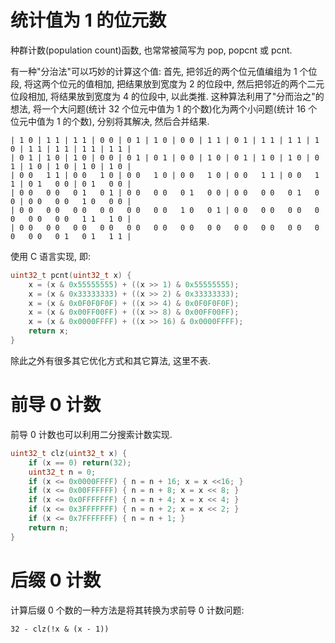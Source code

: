 # 统计值为 1 的位元数

种群计数(population count)函数, 也常常被简写为 pop, popcnt 或 pcnt.

有一种"分治法"可以巧妙的计算这个值: 首先, 把邻近的两个位元值编组为 1 个位段, 将这两个位元的值相加, 把结果放到宽度为 2 的位段中, 然后把邻近的两个二元位段相加, 将结果放到宽度为 4 的位段中, 以此类推. 这种算法利用了"分而治之"的想法, 将一个大问题(统计 32 个位元中值为 1 的个数)化为两个小问题(统计 16 个位元中值为 1 的个数), 分别将其解决, 然后合并结果.

```
| 1 0 | 1 1 | 1 1 | 0 0 | 0 1 | 1 0 | 0 0 | 1 1 | 0 1 | 1 1 | 1 1 | 1 0 | 1 1 | 1 1 | 1 1 | 1 1 |
| 0 1 | 1 0 | 1 0 | 0 0 | 0 1 | 0 1 | 0 0 | 1 0 | 0 1 | 1 0 | 1 0 | 0 1 | 1 0 | 1 0 | 1 0 | 1 0 |
| 0 0   1 1 | 0 0   1 0 | 0 0   1 0 | 0 0   1 0 | 0 0   1 1 | 0 0   1 1 | 0 1   0 0 | 0 1   0 0 |
| 0 0   0 0   0 1   0 1 | 0 0   0 0   0 1   0 0 | 0 0   0 0   0 1   0 0 | 0 0   0 0   1 0   0 0 |
| 0 0   0 0   0 0   0 0   0 0   0 0   1 0   0 1 | 0 0   0 0   0 0   0 0   0 0   0 0   1 1   1 0 |
| 0 0   0 0   0 0   0 0   0 0   0 0   0 0   0 0   0 0   0 0   0 0   0 0   0 0   0 1   0 1   1 1 |
```

使用 C 语言实现, 即:

```c
uint32_t pcnt(uint32_t x) {
    x = (x & 0x55555555) + ((x >> 1) & 0x55555555);
    x = (x & 0x33333333) + ((x >> 2) & 0x33333333);
    x = (x & 0x0F0F0F0F) + ((x >> 4) & 0x0F0F0F0F);
    x = (x & 0x00FF00FF) + ((x >> 8) & 0x00FF00FF);
    x = (x & 0x0000FFFF) + ((x >> 16) & 0x0000FFFF);
    return x;
}
```

除此之外有很多其它优化方式和其它算法, 这里不表.

# 前导 0 计数

前导 0 计数也可以利用二分搜索计数实现.

```c
uint32_t clz(uint32_t x) {
    if (x == 0) return(32);
    uint32_t n = 0;
    if (x <= 0x0000FFFF) { n = n + 16; x = x <<16; }
    if (x <= 0x00FFFFFF) { n = n + 8; x = x << 8; }
    if (x <= 0x0FFFFFFF) { n = n + 4; x = x << 4; }
    if (x <= 0x3FFFFFFF) { n = n + 2; x = x << 2; }
    if (x <= 0x7FFFFFFF) { n = n + 1; }
    return n;
}
```

# 后缀 0 计数

计算后缀 0 个数的一种方法是将其转换为求前导 0 计数问题:

```no-highlight
32 - clz(!x & (x - 1))
```
